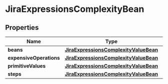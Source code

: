 

# JiraExpressionsComplexityBean


## Properties

| Name | Type | Description | Notes |
|------------ | ------------- | ------------- | -------------|
|**beans** | [**JiraExpressionsComplexityValueBean**](JiraExpressionsComplexityValueBean.md) |  |  |
|**expensiveOperations** | [**JiraExpressionsComplexityValueBean**](JiraExpressionsComplexityValueBean.md) |  |  |
|**primitiveValues** | [**JiraExpressionsComplexityValueBean**](JiraExpressionsComplexityValueBean.md) |  |  |
|**steps** | [**JiraExpressionsComplexityValueBean**](JiraExpressionsComplexityValueBean.md) |  |  |



